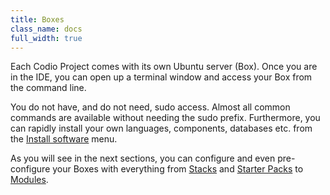 ```yaml
---
title: Boxes
class_name: docs
full_width: true
---
```


Each Codio Project comes with its own Ubuntu server (Box). Once you are in the IDE, you can open up a terminal window and access your Box from the command line. 

You do not have, and do not need, sudo access. Almost all common commands are available without needing the sudo prefix. Furthermore, you can rapidly install your own languages, components, databases etc. from the [Install software](/docs/boxes/installsw/) menu.

As you will see in the next sections, you can configure and even pre-configure your Boxes with everything from [Stacks](/docs/quickstart/stacks/) and [Starter Packs](/docs/quickstart/packs/) to [Modules](/docs/quickstart/Modules/).

